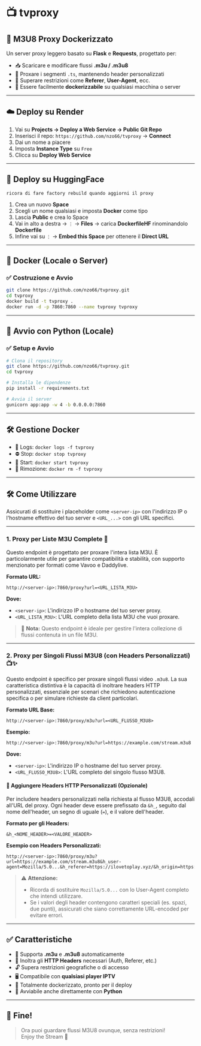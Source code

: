 # 📺 tvproxy

## 🚀 M3U8 Proxy Dockerizzato

Un server proxy leggero basato su **Flask** e **Requests**, progettato per:

- 📥 Scaricare e modificare flussi **.m3u / .m3u8**
- 🔁 Proxare i segmenti `.ts`, mantenendo header personalizzati
- 🚫 Superare restrizioni come **Referer**, **User-Agent**, ecc.
- 🐳 Essere facilmente **dockerizzabile** su qualsiasi macchina o server

---

## ☁️ Deploy su Render

1. Vai su **Projects → Deploy a Web Service → Public Git Repo**
2. Inserisci il repo: `https://github.com/nzo66/tvproxy` → **Connect**
3. Dai un nome a piacere
4. Imposta **Instance Type** su `Free`
5. Clicca su **Deploy Web Service**

---

## 🤗 Deploy su HuggingFace

`ricora di fare factory rebuild quando aggiorni il proxy`

1. Crea un nuovo **Space**
2. Scegli un nome qualsiasi e imposta **Docker** come tipo
3. Lascia **Public** e crea lo Space
4. Vai in alto a destra → `⋮` → **Files** → carica **DockerfileHF** rinominandolo **Dockerfile**
5. Infine vai su `⋮` → **Embed this Space** per ottenere il **Direct URL**

---

## 🐳 Docker (Locale o Server)

### ✅ Costruzione e Avvio

```bash
git clone https://github.com/nzo66/tvproxy.git
cd tvproxy
docker build -t tvproxy .
docker run -d -p 7860:7860 --name tvproxy tvproxy
```

---

## 🐍 Avvio con Python (Locale)

### ✅ Setup e Avvio

```bash
# Clona il repository
git clone https://github.com/nzo66/tvproxy.git
cd tvproxy

# Installa le dipendenze
pip install -r requirements.txt

# Avvia il server
gunicorn app:app -w 4 -b 0.0.0.0:7860
```

---

## 🛠️ Gestione Docker

- 📄 Logs: `docker logs -f tvproxy`
- ⛔ Stop: `docker stop tvproxy`
- 🔄 Start: `docker start tvproxy`
- 🧹 Rimozione: `docker rm -f tvproxy`

---

## 🛠️ Come Utilizzare

Assicurati di sostituire i placeholder come `<server-ip>` con l'indirizzo IP o l'hostname effettivo del tuo server e `<URL_...>` con gli URL specifici.

---

### 1. Proxy per Liste M3U Complete 📡

Questo endpoint è progettato per proxare l'intera lista M3U. È particolarmente utile per garantire compatibilità e stabilità, con supporto menzionato per formati come Vavoo e Daddylive.

**Formato URL:**
```text
http://<server-ip>:7860/proxy?url=<URL_LISTA_M3U>
```

**Dove:**
-   `<server-ip>`: L'indirizzo IP o hostname del tuo server proxy.
-   `<URL_LISTA_M3U>`: L'URL completo della lista M3U che vuoi proxare.

> 📝 **Nota:** Questo endpoint è ideale per gestire l'intera collezione di flussi contenuta in un file M3U.

---

### 2. Proxy per Singoli Flussi M3U8 (con Headers Personalizzati) 📺✨

Questo endpoint è specifico per proxare singoli flussi video `.m3u8`. La sua caratteristica distintiva è la capacità di inoltrare headers HTTP personalizzati, essenziale per scenari che richiedono autenticazione specifica o per simulare richieste da client particolari.

**Formato URL Base:**
```text
http://<server-ip>:7860/proxy/m3u?url=<URL_FLUSSO_M3U8>
```

**Esempio:**
```text
http://<server-ip>:7860/proxy/m3u?url=https://example.com/stream.m3u8
```

**Dove:**
-   `<server-ip>`: L'indirizzo IP o hostname del tuo server proxy.
-   `<URL_FLUSSO_M3U8>`: L'URL completo del singolo flusso M3U8.

#### 🎯 Aggiungere Headers HTTP Personalizzati (Opzionale)

Per includere headers personalizzati nella richiesta al flusso M3U8, accodali all'URL del proxy. Ogni header deve essere prefissato da `&h_`, seguito dal nome dell'header, un segno di uguale (`=`), e il valore dell'header.

**Formato per gli Headers:**
```text
&h_<NOME_HEADER>=<VALORE_HEADER>
```

**Esempio con Headers Personalizzati:**
```text
http://<server-ip>:7860/proxy/m3u?url=https://example.com/stream.m3u8&h_user-agent=Mozilla/5.0...&h_referer=https://ilovetoplay.xyz/&h_origin=https://ilovetoplay.xyz
```

> ⚠️ **Attenzione:**
> - Ricorda di sostituire `Mozilla/5.0...` con lo User-Agent completo che intendi utilizzare.
> - Se i valori degli header contengono caratteri speciali (es. spazi, due punti), assicurati che siano correttamente URL-encoded per evitare errori.

---

## ✅ Caratteristiche

- 📁 Supporta **.m3u** e **.m3u8** automaticamente
- 🧾 Inoltra gli **HTTP Headers** necessari (Auth, Referer, etc.)
- 🔓 Supera restrizioni geografiche o di accesso
- 🖥️ Compatibile con **qualsiasi player IPTV**
- 🐳 Totalmente dockerizzato, pronto per il deploy
- 🐍 Avviabile anche direttamente con **Python**

---

## 🎉 Fine!

> Ora puoi guardare flussi M3U8 ovunque, senza restrizioni!  
> Enjoy the Stream 🚀
